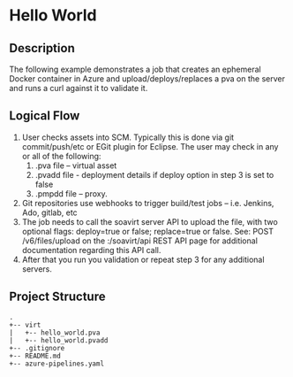# Hello World

## Description
The following example demonstrates a job that creates an ephemeral Docker container in Azure and upload/deploys/replaces a pva on the server and runs a curl against it to validate it.

## Logical Flow

1.	User checks assets into SCM. Typically this is done via git commit/push/etc or EGit plugin for Eclipse. The user may check in any or all of the following:
	1.	.pva file – virtual asset
	2.	.pvadd file - deployment details if deploy option in step 3 is set to false 
	3.	.pmpdd file – proxy.
2.	Git repositories use webhooks to trigger build/test jobs – i.e. Jenkins, Ado, gitlab, etc
3.	The job needs to call the soavirt server API to upload the file, with two optional flags: deploy=true or false; replace=true or false.
See:  POST /v6/files/upload on the <host>:<port>/soavirt/api REST API page for additional documentation regarding this API call.
4.	After that you run you validation or repeat step 3 for any additional servers.

## Project Structure

```
.
+-- virt
|   +-- hello_world.pva
|   +-- hello_world.pvadd
+-- .gitignore
+-- README.md
+-- azure-pipelines.yaml
``` 

